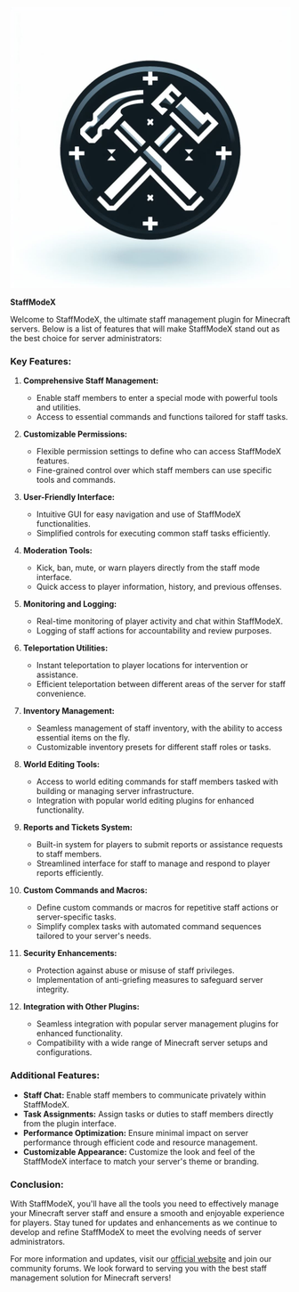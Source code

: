 ![StaffModeX Logo](logo.jpg)

**StaffModeX**

Welcome to StaffModeX, the ultimate staff management plugin for Minecraft servers. Below is a list of features that will make StaffModeX stand out as the best choice for server administrators:

### Key Features:
1. **Comprehensive Staff Management:**
   - Enable staff members to enter a special mode with powerful tools and utilities.
   - Access to essential commands and functions tailored for staff tasks.

2. **Customizable Permissions:**
   - Flexible permission settings to define who can access StaffModeX features.
   - Fine-grained control over which staff members can use specific tools and commands.

3. **User-Friendly Interface:**
   - Intuitive GUI for easy navigation and use of StaffModeX functionalities.
   - Simplified controls for executing common staff tasks efficiently.

4. **Moderation Tools:**
   - Kick, ban, mute, or warn players directly from the staff mode interface.
   - Quick access to player information, history, and previous offenses.

5. **Monitoring and Logging:**
   - Real-time monitoring of player activity and chat within StaffModeX.
   - Logging of staff actions for accountability and review purposes.

6. **Teleportation Utilities:**
   - Instant teleportation to player locations for intervention or assistance.
   - Efficient teleportation between different areas of the server for staff convenience.

7. **Inventory Management:**
   - Seamless management of staff inventory, with the ability to access essential items on the fly.
   - Customizable inventory presets for different staff roles or tasks.

8. **World Editing Tools:**
   - Access to world editing commands for staff members tasked with building or managing server infrastructure.
   - Integration with popular world editing plugins for enhanced functionality.

9. **Reports and Tickets System:**
   - Built-in system for players to submit reports or assistance requests to staff members.
   - Streamlined interface for staff to manage and respond to player reports efficiently.

10. **Custom Commands and Macros:**
    - Define custom commands or macros for repetitive staff actions or server-specific tasks.
    - Simplify complex tasks with automated command sequences tailored to your server's needs.

11. **Security Enhancements:**
    - Protection against abuse or misuse of staff privileges.
    - Implementation of anti-griefing measures to safeguard server integrity.

12. **Integration with Other Plugins:**
    - Seamless integration with popular server management plugins for enhanced functionality.
    - Compatibility with a wide range of Minecraft server setups and configurations.

### Additional Features:
- **Staff Chat:** Enable staff members to communicate privately within StaffModeX.
- **Task Assignments:** Assign tasks or duties to staff members directly from the plugin interface.
- **Performance Optimization:** Ensure minimal impact on server performance through efficient code and resource management.
- **Customizable Appearance:** Customize the look and feel of the StaffModeX interface to match your server's theme or branding.

### Conclusion:
With StaffModeX, you'll have all the tools you need to effectively manage your Minecraft server staff and ensure a smooth and enjoyable experience for players. Stay tuned for updates and enhancements as we continue to develop and refine StaffModeX to meet the evolving needs of server administrators.

For more information and updates, visit our [official website](https://staffmodex.com) and join our community forums. We look forward to serving you with the best staff management solution for Minecraft servers!
